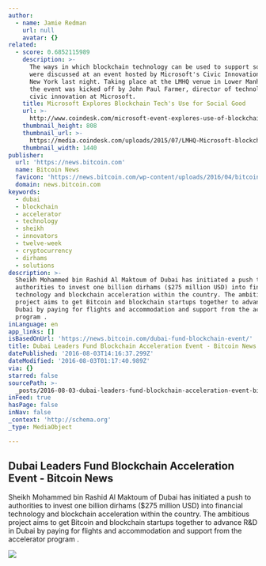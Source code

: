 ```yaml
---
author:
  - name: Jamie Redman
    url: null
    avatar: {}
related:
  - score: 0.6852115989
    description: >-
      The ways in which blockchain technology can be used to support social good
      were discussed at an event hosted by Microsoft's Civic Innovation team in
      New York last night. Taking place at the LMHQ venue in Lower Manhattan,
      the event was kicked off by John Paul Farmer, director of technology and
      civic innovation at Microsoft.
    title: Microsoft Explores Blockchain Tech's Use for Social Good
    url: >-
      http://www.coindesk.com/microsoft-event-explores-use-of-blockchain-tech-for-social-good-2/
    thumbnail_height: 808
    thumbnail_url: >-
      https://media.coindesk.com/uploads/2015/07/LMHQ-Microsoft-blockchain-discussion.png
    thumbnail_width: 1440
publisher:
  url: 'https://news.bitcoin.com'
  name: Bitcoin News
  favicon: 'https://news.bitcoin.com/wp-content/uploads/2016/04/bitcoin_fav.png'
  domain: news.bitcoin.com
keywords:
  - dubai
  - blockchain
  - accelerator
  - technology
  - sheikh
  - innovators
  - twelve-week
  - cryptocurrency
  - dirhams
  - solutions
description: >-
  Sheikh Mohammed bin Rashid Al Maktoum of Dubai has initiated a push to
  authorities to invest one billion dirhams ($275 million USD) into financial
  technology and blockchain acceleration within the country. The ambitious
  project aims to get Bitcoin and blockchain startups together to advance R&D in
  Dubai by paying for flights and accommodation and support from the accelerator
  program .
inLanguage: en
app_links: []
isBasedOnUrl: 'https://news.bitcoin.com/dubai-fund-blockchain-event/'
title: Dubai Leaders Fund Blockchain Acceleration Event - Bitcoin News
datePublished: '2016-08-03T14:16:37.299Z'
dateModified: '2016-08-03T01:17:40.989Z'
via: {}
starred: false
sourcePath: >-
  _posts/2016-08-03-dubai-leaders-fund-blockchain-acceleration-event-bitcoin-n.md
inFeed: true
hasPage: false
inNav: false
_context: 'http://schema.org'
_type: MediaObject

---
```

<article style=""><h1>Dubai Leaders Fund Blockchain Acceleration Event - Bitcoin News</h1><p>Sheikh Mohammed bin Rashid Al Maktoum of Dubai has initiated a push to authorities to invest one billion dirhams ($275 million USD) into financial technology and blockchain acceleration within the country. The ambitious project aims to get Bitcoin and blockchain startups together to advance R&amp;D in Dubai by paying for flights and accommodation and support from the accelerator program .</p><img src="https://news.bitcoin.com/wp-content/uploads/2016/08/Dubai.jpg" /></article>